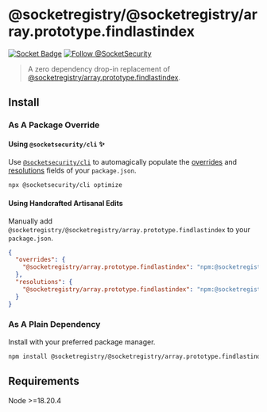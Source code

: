 # @socketregistry/@socketregistry/array.prototype.findlastindex

[![Socket Badge](https://socket.dev/api/badge/npm/package/@socketregistry/@socketregistry/array.prototype.findlastindex)](https://socket.dev/npm/package/@socketregistry/@socketregistry/array.prototype.findlastindex)
[![Follow @SocketSecurity](https://img.shields.io/twitter/follow/SocketSecurity?style=social)](https://twitter.com/SocketSecurity)

> A zero dependency drop-in replacement of
> [@socketregistry/array.prototype.findlastindex](https://www.npmjs.com/package/@socketregistry/array.prototype.findlastindex).

## Install

### As A Package Override

#### Using `@socketsecurity/cli` :sparkles:

Use [`@socketsecurity/cli`](https://www.npmjs.com/package/@socketsecurity/cli)
to automagically populate the
[overrides](https://docs.npmjs.com/cli/v9/configuring-npm/package-json#overrides)
and [resolutions](https://yarnpkg.com/configuration/manifest#resolutions) fields
of your `package.json`.

```sh
npx @socketsecurity/cli optimize
```

#### Using Handcrafted Artisanal Edits

Manually add `@socketregistry/@socketregistry/array.prototype.findlastindex` to
your `package.json`.

```json
{
  "overrides": {
    "@socketregistry/array.prototype.findlastindex": "npm:@socketregistry/@socketregistry/array.prototype.findlastindex@^1"
  },
  "resolutions": {
    "@socketregistry/array.prototype.findlastindex": "npm:@socketregistry/@socketregistry/array.prototype.findlastindex@^1"
  }
}
```

### As A Plain Dependency

Install with your preferred package manager.

```sh
npm install @socketregistry/@socketregistry/array.prototype.findlastindex
```

## Requirements

Node &gt;=18.20.4
